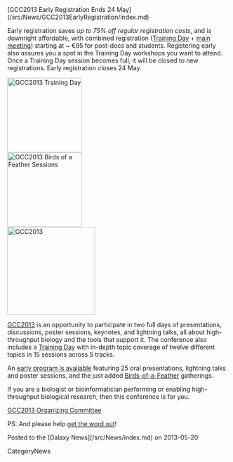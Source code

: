 <div class='newsItemHeader'>[GCC2013 Early Registration Ends 24 May](/src/News/GCC2013EarlyRegistration/index.md)</div>

Early registration saves *up to 75% off regular registration costs*, and is downright affordable, with combined registration ([Training Day](/src/Events/GCC2013/TrainingDay/index.md) + [main meeting](/src/Events/GCC2013/Program/index.md)) starting at ~ €95 for post-docs and students. Registering early also assures you a spot in the Training Day workshops you want to attend.  Once a Training Day session becomes full, it will be closed to new registrations.  Early registration closes 24 May. 

<div class='right'><a href='/src/Events/GCC2013/index.md'><img src="/src/Images/Logos/GCC2013TrainingDayLogo300.png" alt="GCC2013 Training Day" width="170px" /></a><br />
<a href='/src/Events/GCC2013/index.md'><img src="/src/Images/Logos/GCC2013BoFLogo.png" alt="GCC2013 Birds of a Feather Sessions" width="170px" /></a></div>
<div class='left'><a href='/src/Events/GCC2013/index.md'><img src="/src/Images/Logos/GCC2013Logo400.png" alt="GCC2013" width="200px" /></a></div>

[GCC2013](/src/Events/GCC2013/index.md) is an opportunity to participate in two full days of presentations, discussions, poster sessions, keynotes, and lightning talks, all about high-throughput biology and the tools that support it. The conference also includes a [Training Day](/src/Events/GCC2013/TrainingDay/index.md) with in-depth topic coverage of twelve different topics in 15 sessions across 5 tracks.

An [early program is available](/src/Events/GCC2013/Program/index.md) featuring 25 oral presentations, lightning talks and poster sessions, and the just added [Birds-of-a-Feather](/src/Events/GCC2013/BoF/index.md) gatherings.

If you are a biologist or bioinformatician performing or enabling high-throughput biological research, then this conference is for you.

[GCC2013 Organizing Committee](/src/Events/GCC2013/Organizers/index.md)

PS: And please help [get the word out](/src/Events/GCC2013/Promotion/index.md)!

<div class='newsItemFooter'>Posted to the [Galaxy News](/src/News/index.md) on 2013-05-20</div>

CategoryNews
